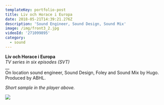 ```yaml
---
templateKey: portfolio-post
title: Liv och Horace i Europa
date: 2018-05-21T14:39:21.276Z
description: 'Sound Engineer, Sound Design, Sound Mix'
image: /img/front3_2.jpg
videoId: '271099895'
category:
  - sound
---
```

**Liv och Horace i Europa** \
_TV series in six episodes (SVT)_\
__\
On location sound engineer, Sound Design, Foley and Sound Mix by Hugo.\
Produced by ABHL.

_Short sample in the player above._

![](/img/svt.png)
